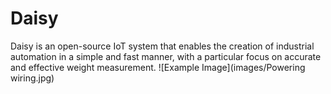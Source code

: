# Daisy
Daisy is an open-source IoT system that enables the creation of industrial automation in a simple and fast manner, with a particular focus on accurate and effective weight measurement.
![Example Image](images/Powering wiring.jpg)
